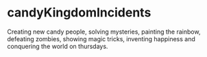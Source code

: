 # candyKingdomIncidents
Creating new candy people, solving mysteries, painting the rainbow, defeating zombies, showing magic tricks, inventing happiness and conquering the world on thursdays.

